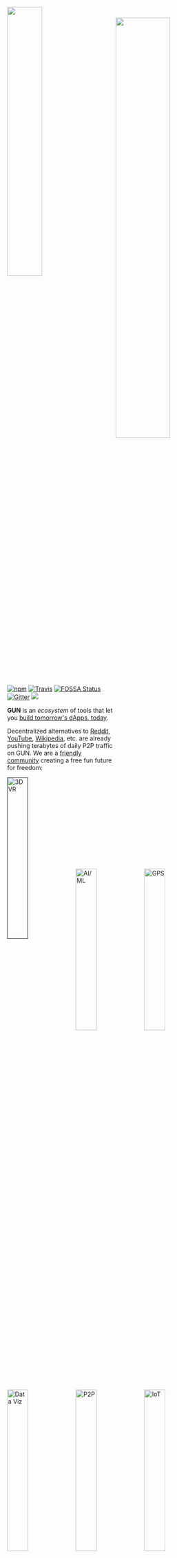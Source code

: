 <p><a href="https://gun.eco/"><img width="40%" src="https://cldup.com/TEy9yGh45l.svg"/></a><img width="50%" align="right" vspace="25" src="https://gun.eco/see/demo.gif"/></p> 

[![npm](https://img.shields.io/npm/dm/gun.svg)](https://www.npmjs.com/package/gun)
[![Travis](https://img.shields.io/travis/amark/gun/master.svg)](https://travis-ci.org/amark/gun)
[![FOSSA Status](https://app.fossa.io/api/projects/git%2Bhttps%3A%2F%2Fgithub.com%2Famark%2Fgun.svg?size=shield)](https://app.fossa.io/projects/git%2Bhttps%3A%2F%2Fgithub.com%2Famark%2Fgun?ref=badge_shield)
[![Gitter](https://img.shields.io/gitter/room/amark/gun.js.svg)](https://gitter.im/amark/gun)
[![](https://data.jsdelivr.com/v1/package/npm/gun/badge?style=rounded)](https://www.jsdelivr.com/package/npm/gun)

**GUN** is an _ecosystem_  of tools that let you <u>build tomorrow's dApps, today</u>.

Decentralized alternatives to [Reddit](https://notabug.io/t/whatever/comments/36588a16b9008da4e3f15663c2225e949eca4a15/gpu-bot-test), [YouTube](https://d.tube/), [Wikipedia](https://news.ycombinator.com/item?id=17685682), etc. are already pushing terabytes of daily P2P traffic on GUN. We are a [friendly community](https://gitter.im/amark/gun) creating a free fun future for freedom:

<table>
<tr>
<a href=""><img width="31%" align="left" src="https://gun.eco/see/3dvr.gif" title="3D VR"/></a>
<a href="https://github.com/cstefanache/cstefanache.github.io/blob/master/_posts/2016-08-02-gun-db-artificial-knowledge-sharing.md#gundb"><img width="31%" align="left" src="https://gun.eco/see/aiml.gif" title="AI/ML"/></a>
<a href="http://gps.gunDB.io/"><img width="31%" align="left" src="https://gun.eco/see/gps.gif" title="GPS"/></a>
<a href="https://github.com/lmangani/gun-scape#gun-scape"><img width="31%" align="left" src="https://gun.eco/see/dataviz.gif" title="Data Viz"/></a>
<a href="https://github.com/amark/gun/wiki/Auth"><img width="31%" align="left" src="https://gun.eco/see/p2p.gif" title="P2P"/></a>
<a href="https://github.com/Stefdv/gun-ui-lcd#okay-what-about-gundb-"><img width="31%" align="left" src="https://gun.eco/see/iot.gif" title="IoT"/></a>
</tr>
</table>

The ecosystem is one nice stack of technologies that looks like this:

<div><img width="48%" src="https://gun.eco/see/stack.png"/>
<img width="48%" align="right" src="https://gun.eco/see/layers.png"/></div>

For now, it is best to start with GUN and _just use it_ to learn the basics, since it is _**so easy**_: (**or** want to read more? Skip ahead to the "[What is GUN?](#what-is-gun)" section.)

## Quickstart

 - Try the [interactive tutorial](https://gun.eco/docs/Todo-Dapp) in the browser (**5min** ~ average developer).
 - Or `npm install gun` and run the examples with `cd node_modules/gun && npm start` (**5min** ~ average developer).

> **Note:** If you don't have [node](http://nodejs.org/) or [npm](https://www.npmjs.com/), read [this](https://github.com/amark/gun/blob/master/examples/install.sh) first.
> If the `npm` command line didn't work, you may need to `mkdir node_modules` first or use `sudo`.

- An online demo of the examples are available here: http://gunjs.herokuapp.com/
- Or write a quick app: ([try now in jsbin](http://jsbin.com/sovihaveso/edit?js,console))
```html
<script src="https://cdn.jsdelivr.net/npm/gun/gun.js"></script>
<script>
// var Gun = require('gun'); // in NodeJS
// var Gun = require('gun/gun'); // in React
var gun = Gun();

gun.get('mark').put({
  name: "Mark",
  email: "mark@gunDB.io",
});

gun.get('mark').on(function(data, key){
  console.log("update:", data);
});
</script>
```
- Or try something **mind blowing**, like saving circular references to a table of documents! ([play](http://jsbin.com/wefozepume/edit?js,console))
```javascript
var cat = {name: "Fluffy", species: "kitty"};
var mark = {boss: cat};
cat.slave = mark;

// partial updates merge with existing data!
gun.get('mark').put(mark);

// access the data as if it is a document.
gun.get('mark').get('boss').get('name').once(function(data, key){
  // `val` grabs the data once, no subscriptions.
  console.log("Mark's boss is", data);
});

// traverse a graph of circular references!
gun.get('mark').get('boss').get('slave').once(function(data, key){
  console.log("Mark is the slave!", data);
});

// add both of them to a table!
gun.get('list').set(gun.get('mark').get('boss'));
gun.get('list').set(gun.get('mark'));

// grab each item once from the table, continuously:
gun.get('list').map().once(function(data, key){
  console.log("Item:", data);
});

// live update the table!
gun.get('list').set({type: "cucumber", goal: "scare cat"});
```

Want to keep building more? **Jump to [THE DOCUMENTATION](#documentation)!**

# What is GUN?

First & foremost, GUN is **a community of the nicest and most helpful people** out there. So [I want to invite you](https://gitter.im/amark/gun) to come tell us about what **you** are working on & wanting to build (new or old school alike! Just be nice as well.) and ask us your questions directly. :)

On that note, let's get some official shout outs covered first:

### Support

<p align="center">
Thanks to:<br/>
<a href="https://github.com/robertheessels">Robert Heessels</a>, 
<a href="http://qxip.net/">Lorenzo Mangani</a>, 
<a href="https://nlnet.nl/">NLnet Foundation</a>, 
<a href="http://github.com/samliu">Sam Liu</a>, 
<a href="http://github.com/ddombrow">Daniel Dombrowsky</a>, 
<a href="http://github.com/vincentwoo">Vincent Woo</a>, 
<a href="http://github.com/coolaj86">AJ ONeal</a>, 
<a href="http://github.com/ottman">Bill Ottman</a>,
<a href="http://github.com/mikewlange">Mike Lange</a>, 
<a href="http://github.com/ctrlplusb">Sean Matheson</a>, 
<a href="http://github.com/alanmimms">Alan Mimms</a>,
<a href="https://github.com/dfreire">Dário Freire</a>,
<a href="http://github.com/velua">John Williamson</a>
</p>

 - Join others in sponsoring code: https://www.patreon.com/gunDB !
 - Ask questions: http://stackoverflow.com/questions/tagged/gun ?
 - Found a bug? Report at: https://github.com/amark/gun/issues ;
 - **Need help**? Chat with us: https://gitter.im/amark/gun .

### History

[GUN](https://gun.eco) was created by [Mark Nadal](https://twitter.com/marknadal) in 2014 after he had spent 4 years trying to get his collaborative web app to scale up with traditional databases. 

<img width="250px" src="https://gun.eco/see/problem.png" align="left" title="pain point" style="margin: 0 1em 1em 0"> After he realized [Master-Slave database architecture causes one big bottleneck](https://gun.eco/distributed/matters.html), he (as a complete newbie outsider) naively decided **to question the status quo** and shake things up with controversial, heretical, and contrarian experiments:

**The NoDB** - no master, no servers, no "single source of truth", not built with a real programming language or real hardware, no DevOps, no locking, not *just* SQL or NoSQL but both (**all** - graphs, documents, tables, key/value).

The goal was to build a P2P database that could survive living inside **any** browser, and could correctly sync data between **any** device after assuming **any** offline-first activity.

<img src="https://gun.eco/see/compare.png" title="comparison table">

Technically, **GUN is a graph synchronization protocol** with a *lightweight embedded engine*, capable of doing *[20M+ API ops/sec](https://gun.eco/docs/Performance)* in **just ~9KB gzipped size**.

## Documentation

<table>
  <tr>
    <td style="border: 0;"><h3><a href="https://gun.eco/docs/API">API reference</a></h3></td>
    <td style="border: 0;"><h3><a href="https://gun.eco/docs/Todo-Dapp">Tutorials</a></h3></td>
    <td style="border: 0;"><h3><a href="https://github.com/amark/gun/tree/master/examples">Examples</a></h3></td>
  </tr>
  <tr>
    <td style="border: 0;"><h3><a href="https://github.com/brysgo/graphql-gun">GraphQL</a></h3></td>
    <td style="border: 0;"><h3><a href="https://github.com/PenguinMan98/electrontest">Electron</a></h3></td>
    <td style="border: 0;"><h3><a href="https://gun.eco/docs/React-Native">React Native</a></h3></td>
  </tr>
  <tr>
    <td style="border: 0;"><h3><a href="https://github.com/sjones6/vue-gun">Vue</a></h3></td>
    <td style="border: 0;"><h3><a href="https://github.com/amark/gun/wiki/React-Tutorial">React</a></h3></td>
    <td style="border: 0;"><h3><a href="https://github.com/Stefdv/gun-ui-lcd#syncing">Webcomponents</a></h3></td>
  </tr>
  <tr>
    <td style="border: 0;"><h3><a href="https://gun.eco/docs/CAP-Theorem">CAP Theorem Tradeoffs</a></h3></td>
    <td style="border: 0;"><h3><a href="https://gun.eco/distributed/matters.html">How Data Sync Works</a></h3></td>
    <td style="border: 0;"><h3><a href="https://gun.eco/docs/Porting-GUN">How GUN is Built</a></h3></td>
  </tr>
  <tr>
    <td style="border: 0;"><h3><a href="https://gun.eco/docs/Auth">Crypto Auth</a></h3></td>
    <td style="border: 0;"><h3><a href="https://gun.eco/docs/Awesome-GUN">Modules</a></h3></td>
    <td style="border: 0;"><h3><a href="https://gun.eco/docs/Roadmap">Roadmap</a></h3></td>
  </tr>
</table>

This would not be possible without **community contributors**, big shout out to:

**[anywhichway](https://github.com/anywhichway) ([Block Storage](https://github.com/anywhichway/gun-block))**; **[beebase](https://github.com/beebase) ([Quasar](https://github.com/beebase/gun-vuex-quasar))**; **[BrockAtkinson](https://github.com/BrockAtkinson) ([brunch config](https://github.com/BrockAtkinson/brunch-gun))**; **[Brysgo](https://github.com/brysgo) ([GraphQL](https://github.com/brysgo/graphql-gun))**; **[d3x0r](https://github.com/d3x0r) ([SQLite](https://github.com/d3x0r/gun-db))**; **[forrestjt](https://github.com/forrestjt) ([file.js](https://github.com/amark/gun/blob/master/lib/file.js))**; **[hillct](https://github.com/hillct) (Docker)**; **[JosePedroDias](https://github.com/josepedrodias) ([graph visualizer](http://acor.sl.pt:9966))**; **[JuniperChicago](https://github.com/JuniperChicago) ([cycle.js bindings](https://github.com/JuniperChicago/cycle-gun))**; **[jveres](https://github.com/jveres) ([todoMVC](https://github.com/jveres/todomvc))**; **[kristianmandrup](https://github.com/kristianmandrup) ([edge](https://github.com/kristianmandrup/gun-edge))**; **[Lightnet](https://github.com/Lightnet)** ([Awesome Vue User Examples](https://glitch.com/edit/#!/jsvuegunui?path=README.md:1:0) & [User Kitchen Sink Playground](https://gdb-auth-vue-node.glitch.me/)); **[lmangani](https://github.com/lmangani) ([Cytoscape Visualizer](https://github.com/lmangani/gun-scape), [Cassandra](https://github.com/lmangani/gun-cassandra), [Fastify](https://github.com/lmangani/fastify-gundb), [LetsEncrypt](https://github.com/lmangani/polyGun-letsencrypt))**; **[mhelander](https://github.com/mhelander) ([SEA](https://github.com/amark/gun/blob/master/sea.js))**; [omarzion](https://github.com/omarzion) ([Sticky Note App](https://github.com/omarzion/stickies)); [PsychoLlama](https://github.com/PsychoLlama) ([LevelDB](https://github.com/PsychoLlama/gun-level)); **[RangerMauve](https://github.com/RangerMauve) ([schema](https://github.com/gundb/gun-schema))**; **[robertheessels](https://github.com/swifty) ([gun-p2p-auth](https://github.com/swifty/gun-p2p-auth))**; [sbeleidy](https://github.com/sbeleidy); **[Sean Matheson](https://github.com/ctrlplusb) ([Observable/RxJS/Most.js bindings](https://github.com/ctrlplusb/gun-most))**; **[Stefdv](https://github.com/stefdv) (Polymer/web components)**; **[sjones6](https://github.com/sjones6) ([Flint](https://github.com/sjones6/gun-flint))**; **[zrrrzzt](https://github.com/zrrrzzt) ([JWT Auth](https://gist.github.com/zrrrzzt/6f88dc3cedee4ee18588236756d2cfce))**; **[88dev](https://github.com/88dev) ([Database Viewer](https://github.com/88dev/gun-show))**;

I am missing many others, apologies, will be adding them soon!

## Deploy

To quickly spin up a Gun test server for your development team, utilize either [Heroku](http://heroku.com) or [Docker](http://docker.com) or any variant thereof [Dokku](http://dokku.viewdocs.io/dokku/), [Flynn.io](http://flynn.io), [now.sh](https://zeit.co/now), etc. !

### [Heroku](https://www.heroku.com/)

[![Deploy](https://www.herokucdn.com/deploy/button.svg)](https://heroku.com/deploy?template=https://github.com/amark/gun)

Or:

```bash
git clone https://github.com/amark/gun.git
cd gun
heroku create
git push -f heroku HEAD:master
```

Then visit the URL in the output of the 'heroku create' step, in a browser.

### [Now.sh](https://zeit.co/now/)

```bash
npm install -g now
now --npm amark/gun
```

Then visit the URL in the output of the 'now --npm' step, in your browser.

### [Docker](https://www.docker.com/)

[![Docker Automated buil](https://img.shields.io/docker/automated/gundb/gun.svg)](https://hub.docker.com/r/gundb/gun/) [![](https://images.microbadger.com/badges/image/gundb/gun.svg)](https://microbadger.com/images/gundb/gun "Get your own image badge on microbadger.com") [![Docker Pulls](https://img.shields.io/docker/pulls/gundb/gun.svg)](https://hub.docker.com/r/gundb/gun/) [![Docker Stars](https://img.shields.io/docker/stars/gundb/gun.svg)](https://hub.docker.com/r/gundb/gun/)

Pull from the [Docker Hub](https://hub.docker.com/r/gundb/gun/) [![](https://images.microbadger.com/badges/commit/gundb/gun.svg)](https://microbadger.com/images/gundb/gun). Or:

```bash
docker run -p 8765:8765 gundb/gun
```

Or build the [Docker](https://docs.docker.com/engine/installation/) image locally:

```bash
git clone https://github.com/amark/gun.git
cd gun
docker build -t myrepo/gundb:v1 .
docker run -p 8765:8765 myrepo/gundb:v1
```

Or, if you prefer your Docker image with metadata labels (Linux/Mac only):

```bash
npm run docker
docker run -p 8765:8765 username/gun:git
```

Then visit [http://localhost:8765](http://localhost:8765) in your browser.

## License

Designed with ♥ by Mark Nadal, the GUN team, and many amazing contributors.

Openly licensed under [Zlib / MIT / Apache 2.0](https://github.com/amark/gun/blob/master/LICENSE.md).

[![FOSSA Status](https://app.fossa.io/api/projects/git%2Bhttps%3A%2F%2Fgithub.com%2Famark%2Fgun.svg?size=large)](https://app.fossa.io/projects/git%2Bhttps%3A%2F%2Fgithub.com%2Famark%2Fgun?ref=badge_large)

[YouTube](https://www.youtube.com/channel/UCQAtpf-zi9Pp4__2nToOM8g) . [Twitter](https://twitter.com/marknadal)
